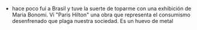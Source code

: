- hace poco fui a Brasil y tuve la suerte de toparme con una exhibición de Maria Bonomi. Vi "Paris Hilton" una obra que representa el consumismo desenfrenado que plaga nuestra sociedad.  Es un huevo de metal 